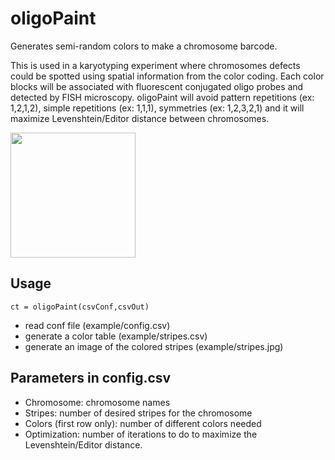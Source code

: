 # oligoPaint
Generates semi-random colors to make a chromosome barcode.

This is used in a karyotyping experiment where chromosomes defects could be spotted using spatial information from the color coding. Each color blocks will be associated with fluorescent conjugated oligo probes and detected by FISH microscopy. oligoPaint will avoid pattern repetitions (ex: 1,2,1,2), simple repetitions (ex: 1,1,1), symmetries (ex: 1,2,3,2,1) and it will maximize Levenshtein/Editor distance between chromosomes.

<img src="https://github.com/alexandrebastien/oligoPaint/blob/main/example/stripes.jpg" width="200">

## Usage
`ct = oligoPaint(csvConf,csvOut)`
- read conf file (example/config.csv)
- generate a color table (example/stripes.csv)
- generate an image of the colored stripes (example/stripes.jpg)

## Parameters in config.csv
- Chromosome: chromosome names
- Stripes: number of desired stripes for the chromosome
- Colors (first row only): number of different colors needed
- Optimization: number of iterations to do to maximize the Levenshtein/Editor distance.
